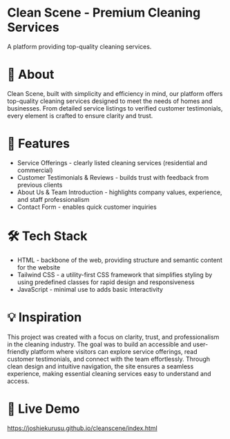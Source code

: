 # Clean Scene - Premium Cleaning Services
A platform providing top-quality cleaning services.

# 📖 About 
Clean Scene, built with simplicity and efficiency in mind, our platform offers top-quality cleaning services designed to meet the needs of homes and businesses. From detailed service listings to verified customer testimonials, every element is crafted to ensure clarity and trust.

# 🚀 Features
- Service Offerings - clearly listed cleaning services (residential and commercial)
- Customer Testimonials & Reviews - builds trust with feedback from previous clients
- About Us & Team Introduction - highlights company values, experience, and staff professionalism
- Contact Form - enables quick customer inquiries

# 🛠️ Tech Stack
- HTML - backbone of the web, providing structure and semantic content for the website
- Tailwind CSS - a utility-first CSS framework that simplifies styling by using predefined classes for rapid design and responsiveness
- JavaScript - minimal use to adds basic interactivity

# 💡 Inspiration
This project was created with a focus on clarity, trust, and professionalism in the cleaning industry. The goal was to build an accessible and user-friendly platform where visitors can explore service offerings, read customer testimonials, and connect with the team effortlessly. Through clean design and intuitive navigation, the site ensures a seamless experience, making essential cleaning services easy to understand and access.

# 🔗 Live Demo
https://joshiekurusu.github.io/cleanscene/index.html
